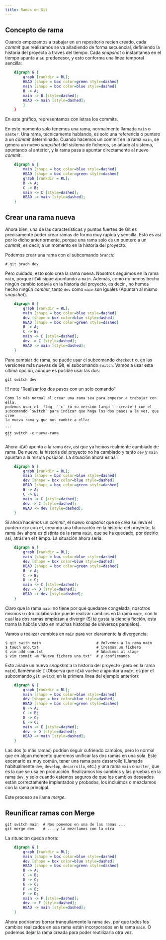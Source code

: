 ```yaml
---
title: Ramas en Git
---
```


## Concepto de rama

Cuando empezamos a trabajar en un repositorio recien creado, cada _commit_ que
realizamos se va añadiendo de forma secuencial, definiendo la historia del
proyecto a traves del tiempo. Cada _snapshot_ o instantanea en el tiempo apunta
a su predecesor, y esto conforma una linea temporal sencilla:

```dot
    digraph G {
        graph [rankdir = RL];
        HEAD [shape = box color=green style=dashed]
        main [shape = box color=blue style=dashed]
        B -> A;
        main -> B [style=dashed];
        HEAD -> main [style=dashed];
        }
    }
```

En este gráfico, representamos con letras los commits. 

En este momento solo tenemos una rama, normalmente llamada `main` o `master`.
Una rama, técnicamente hablando, es solo una referencia o puntero a un _commit_
determinado. Cuando hacemos un commit en la rama `main`, se genera un nuevo
_snapshot_ del sistema de ficheros, se añade al sistema, apuntando al
anterior, y la rama pasa a apuntar directamente al nuevo _commit_.  

```dot
    digraph G {
        main [shape = box color=blue style=dashed]
        HEAD [shape = box color=green style=dashed]
        graph [rankdir = RL];
        B -> A;
        C -> B;
        main -> C [style=dashed];
        HEAD -> main [style=dashed];
    }
```

## Crear una rama nueva

Ahora bien, una de las características y puntos fuertes de Git es precisamente
poder crear ramas de forma muy rápida y sencilla. Esto es así por lo dicho
anteriormente, porque una rama solo es un puntero a un _commit_, es decir, a un
momento en la historia del proyecto.

Podemos crear una rama con el subcomando `branch`:

```
# git brach dev
```

Pero cuidado, esto solo crea la rama nueva. Nosotros seguimos en la rama
`main`, porque `HEAD` sigue apuntando a `main`. Además, como no hemos hecho
ningún cambio todavía en la historia del proyecto, es decir , no hemos hecho
ningún _commit_, tanto `dev` como `main` son iguales (Apuntan al mismo
_snapshot_).

```dot
    digraph G {
        graph [rankdir = RL];
        main [shape = box color=blue style=dashed]
        dev [shape = box color=blue style=dashed]
        HEAD [shape = box color=green style=dashed]
        B -> A;
        C -> B;
        main -> C [style=dashed];
        dev -> C [style=dashed];
        HEAD -> main [style=dashed];
    }
```

Para cambiar de rama, se puede usar el subcomando `checkout` o, en las versiones
más nuevas de Git, el subcomando `switch`. Vamos a usar esta última opción, aunque es
posible usar las dos:

```
git switch dev
```

!!! note "Realizar los dos pasos con un solo comando"

    Como lo más normal al crear una rama sea para empezar a trabajar con ella,
    podemos usar el _flag_ `-c` (o su versión larga `--create`) con el
    subcomando `switch` para indicar que haga los dos pasos a la vez, que cree
    la nueva rama y que nos cambie a ella:

    ```
    git switch -c nueva-rama
    ```

Ahora `HEAD` apunta a la rama `dev`, así que ya hemos realmente cambiado de
rama. De nuevo, la historia del proyecto no ha cambiado y tanto `dev` y
`main` apuntan a la misma posición. La situación ahora es así:

```dot
    digraph G {
        graph [rankdir = RL];
        main [shape = box color=blue style=dashed]
        dev [shape = box color=blue style=dashed]
        HEAD [shape = box color=green style=dashed]
        B -> A;
        C -> B;
        main -> C [style=dashed];
        dev -> C [style=dashed];
        HEAD -> dev [style=dashed];
    }
```

Si ahora hacemos un _commit_, el nuevo _snapshot_ que se crea se lleva el
puntero `dev` con el, creando una bifurcación en la historia del proyecto, la
rama `dev` ahora es distinta de la rama `main`, que se ha quedado, por decirlo
así, atrás en el tiempo. La situación ahora sería:


```dot
    digraph G {
        graph [rankdir = RL];
        main [shape = box color=blue style=dashed]
        dev [shape = box color=blue style=dashed]
        HEAD [shape = box color=green style=dashed]
        B -> A;
        C -> B;
        D -> C;
        main -> C [style=dashed];
        dev -> D [style=dashed];
        HEAD -> dev [style=dashed];
    }
```

Claro que la rama `main` no tiene por qué quedarse congelada, nosotros mismos u
otro colaborador puede realizar cambios en la rama `main`, con lo cual las dos
ramas empiezan a divergir (Si te gusta la ciencia ficción, esta trama la habrás
visto en muchas historias de universos paralelos).

Vamos a realizar cambios en `main` para ver claramente la divergencia:

```
$ git swith main                         # Volvemos a la rama main
$ touch uno.txt                          # Creamos un fichero
$ vim add uno.txt                        # Añadimos al stage
$ vim commit -m "Nuevo fichero uno.txt"  # y confirmamos
```

Esto añade un nuevo _snapshot_ a la historia del proyecto (pero en la rama
`main`), llamémosle `E` (Observa que `HEAD` vuelve a apuntar a `main`, es
por el subcomando `git switch` en la primera línea del ejemplo anterior):

```dot
    digraph G {
        graph [rankdir = RL];
        main [shape = box color=blue style=dashed]
        dev [shape = box color=blue style=dashed]
        HEAD [shape = box color=green style=dashed]
        B -> A;
        C -> B;
        D -> C;
        E -> C;
        main -> E [style=dashed];
        dev -> D [style=dashed];
        HEAD -> main [style=dashed];
    }
```

Las dos (o más ramas) podrían seguir sufriendo cambios, pero lo normal que
en algún momento
queremos unificar las dos ramas en una sola. Este escenario es muy común, tener
una rama para desarrollo (Llamada habitualmente `dev`, `develop`, `desarrollo`,
etc.) y una rama `main` o `master`, que es la que se usa en producción.
Realizamos los cambios y las pruebas en la rama `dev`, y solo cuando
estemos seguros de que los cambios deseados están correctamente implantados
y probados, los incluimos o mezclamos con la rama principal.

Este proceso se llama _merge_.

## Reunificar ramas con Merge

```
git switch main  # Nos ponemos en una de las ramas ...
git merge dev    # ... y la mezclamos con la otra
```

La situación queda ahora:

```dot
    digraph G {
        graph [rankdir = RL];
        main [shape = box color=blue style=dashed]
        dev [shape = box color=blue style=dashed]
        HEAD [shape = box color=green style=dashed]
        B -> A;
        C -> B;
        D -> C;
        E -> C;
        F -> E;
        F -> D;
        main -> F [style=dashed];
        dev -> F [style=dashed];
        HEAD -> main [style=dashed];
    }
```

Ahora podríamos borrar tranquilamente la rama `dev`, por que todos los cambios
realizados en esa rama están incorporados en la rama `main`. O podemos dejar la
rama creada para poder reutilizarla otra vez.
